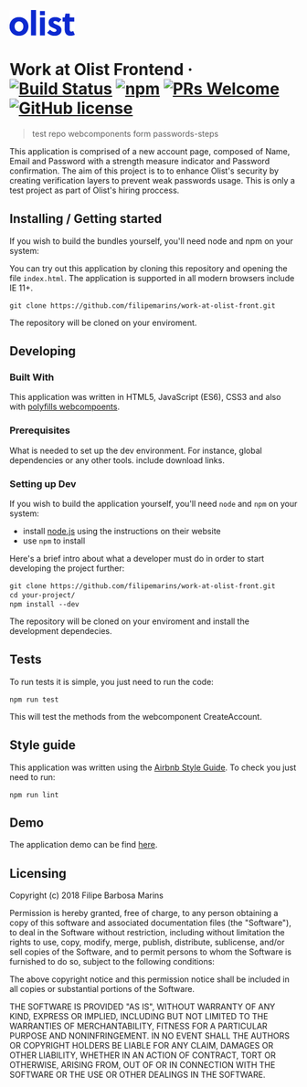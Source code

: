 ![Logo of the project](./assets/img/olist-logo.png)

# Work at Olist Frontend &middot; [![Build Status](https://img.shields.io/travis/npm/npm/latest.svg?style=flat-square)](https://travis-ci.org/npm/npm) [![npm](https://img.shields.io/npm/v/npm.svg?style=flat-square)](https://www.npmjs.com/package/npm) [![PRs Welcome](https://img.shields.io/badge/PRs-welcome-brightgreen.svg?style=flat-square)](http://makeapullrequest.com) [![GitHub license](https://img.shields.io/badge/license-MIT-blue.svg?style=flat-square)](https://github.com/your/your-project/blob/master/LICENSE)
> test repo webcomponents form passwords-steps

This application is comprised of a new account page, composed of Name, Email and Password with a strength measure indicator and Password confirmation. The aim of this project is to to enhance Olist's security by creating verification layers to prevent weak passwords usage. This is only a test project as part of Olist's hiring proccess.

## Installing / Getting started


If you wish to build the bundles yourself, you'll need node and npm on your system:


You can try out this application by cloning this repository and opening the file `index.html`. The application is supported in all modern browsers include IE 11+.

```shell
git clone https://github.com/filipemarins/work-at-olist-front.git
```

The repository will be cloned on your enviroment.

## Developing

### Built With

This application was written in HTML5, JavaScript (ES6), CSS3 and also with [polyfills webcompoents](https://github.com/webcomponents/webcomponentsjs/).

### Prerequisites
What is needed to set up the dev environment. For instance, global dependencies or any other tools. include download links.


### Setting up Dev

If you wish to build the application yourself, you'll need `node` and `npm` on your system:

* install [node.js](http://nodejs.org/) using the instructions on their website
* use `npm` to install

Here's a brief intro about what a developer must do in order to start developing
the project further:

```shell
git clone https://github.com/filipemarins/work-at-olist-front.git
cd your-project/
npm install --dev
```

The repository will be cloned on your enviroment and install the development dependecies.

## Tests

To run tests it is simple, you just need to run the code:

```shell
npm run test
```

This will test the methods from the webcomponent CreateAccount.

## Style guide

This application was written using the [Airbnb Style Guide](https://github.com/airbnb/javascript). To check you just need to run:

```shell
npm run lint
```

## Demo

The application demo can be find [here](http://olist-filipemarins123310005.codeanyapp.com/work-at-olist-front/).

## Licensing

Copyright (c) 2018 Filipe Barbosa Marins

Permission is hereby granted, free of charge, to any person obtaining
a copy of this software and associated documentation files (the
"Software"), to deal in the Software without restriction, including
without limitation the rights to use, copy, modify, merge, publish,
distribute, sublicense, and/or sell copies of the Software, and to
permit persons to whom the Software is furnished to do so, subject to
the following conditions:

The above copyright notice and this permission notice shall be
included in all copies or substantial portions of the Software.

THE SOFTWARE IS PROVIDED "AS IS", WITHOUT WARRANTY OF ANY KIND,
EXPRESS OR IMPLIED, INCLUDING BUT NOT LIMITED TO THE WARRANTIES OF
MERCHANTABILITY, FITNESS FOR A PARTICULAR PURPOSE AND
NONINFRINGEMENT. IN NO EVENT SHALL THE AUTHORS OR COPYRIGHT HOLDERS BE
LIABLE FOR ANY CLAIM, DAMAGES OR OTHER LIABILITY, WHETHER IN AN ACTION
OF CONTRACT, TORT OR OTHERWISE, ARISING FROM, OUT OF OR IN CONNECTION
WITH THE SOFTWARE OR THE USE OR OTHER DEALINGS IN THE SOFTWARE.
